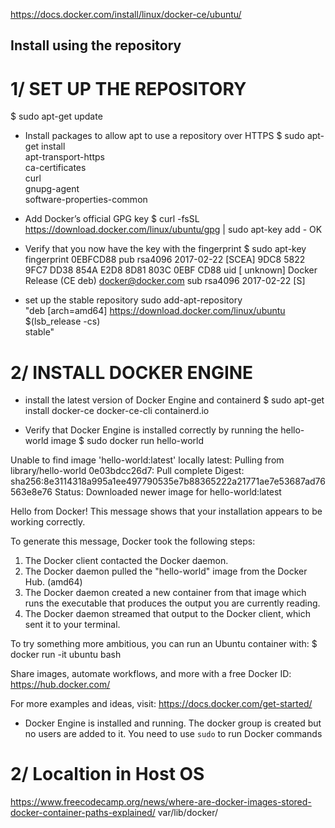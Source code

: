 https://docs.docker.com/install/linux/docker-ce/ubuntu/

## Install using the repository

# 1/ SET UP THE REPOSITORY

$ sudo apt-get update

+ Install packages to allow apt to use a repository over HTTPS
$ sudo apt-get install \
    apt-transport-https \
    ca-certificates \
    curl \
    gnupg-agent \
    software-properties-common

+ Add Docker’s official GPG key
$ curl -fsSL https://download.docker.com/linux/ubuntu/gpg | sudo apt-key add -
OK

+ Verify that you now have the key with the fingerprint
$ sudo apt-key fingerprint 0EBFCD88
	pub   rsa4096 2017-02-22 [SCEA]
	9DC8 5822 9FC7 DD38 854A  E2D8 8D81 803C 0EBF CD88
	uid           [ unknown] Docker Release (CE deb) <docker@docker.com>
	sub   rsa4096 2017-02-22 [S]

+ set up the stable repository
sudo add-apt-repository \
   "deb [arch=amd64] https://download.docker.com/linux/ubuntu \
   $(lsb_release -cs) \
   stable"

# 2/ INSTALL DOCKER ENGINE

+ install the latest version of Docker Engine and containerd
$ sudo apt-get install docker-ce docker-ce-cli containerd.io

+ Verify that Docker Engine is installed correctly by running the hello-world image
$ sudo docker run hello-world

Unable to find image 'hello-world:latest' locally
latest: Pulling from library/hello-world
0e03bdcc26d7: Pull complete 
Digest: sha256:8e3114318a995a1ee497790535e7b88365222a21771ae7e53687ad76563e8e76
Status: Downloaded newer image for hello-world:latest

Hello from Docker!
This message shows that your installation appears to be working correctly.

To generate this message, Docker took the following steps:
 1. The Docker client contacted the Docker daemon.
 2. The Docker daemon pulled the "hello-world" image from the Docker Hub.
    (amd64)
 3. The Docker daemon created a new container from that image which runs the
    executable that produces the output you are currently reading.
 4. The Docker daemon streamed that output to the Docker client, which sent it
    to your terminal.

To try something more ambitious, you can run an Ubuntu container with:
 $ docker run -it ubuntu bash

Share images, automate workflows, and more with a free Docker ID:
 https://hub.docker.com/

For more examples and ideas, visit:
 https://docs.docker.com/get-started/

+ Docker Engine is installed and running.
The docker group is created but no users are added to it. You need to use `sudo` to run Docker commands

# 2/ Localtion in Host OS
https://www.freecodecamp.org/news/where-are-docker-images-stored-docker-container-paths-explained/
var/lib/docker/
